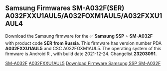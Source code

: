 <h2>Samsung Firmwares SM-A032F(SER) A032FXXU1AUL5/A032FOXM1AUL5/A032FXXU1AUL4</h2>
Download the Samsung firmware for the ✅ <strong>Samsung SSP </strong> ⭐ <strong>SM-A032F</strong> with product code <strong>SER</strong> <strong> from Russia</strong>. This firmware has version number PDA <strong>A032FXXU1AUL5</strong> and CSC A032FOXM1AUL5. The operating system of this firmware is Android R , with build date 2021-12-24. Changelist <strong>23203091</strong>.

[SM-A032F](https://samfirm.shop/samsung/model/SM-A032F)
[A032FXXU1AUL5](https://samfirm.shop/samsung/pda/A032FXXU1AUL5)
[Download Firmware Samsung SSP SM-A032F](https://samfirm.shop/samsung/firmware/485015)
